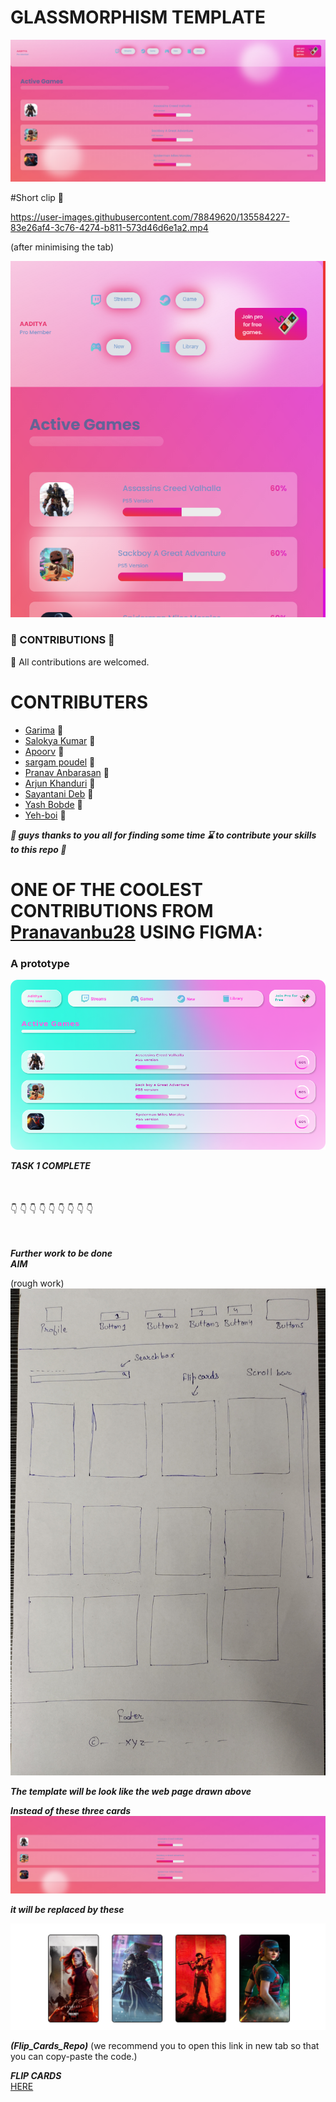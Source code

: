 # GLASSMORPHISM TEMPLATE

![](https://github.com/AADI-1331/glassmorphism-template/blob/file/static/images/ssupdate.png)

#Short clip :movie_camera:


https://user-images.githubusercontent.com/78849620/135584227-83e26af4-3c76-4274-b811-573d46d6e1a2.mp4

(after minimising the tab)

![](https://github.com/AADI-1331/glassmorphism-template/blob/file/static/images/ssupdatesink.png)

### :tada: CONTRIBUTIONS :tada: ###

:busts_in_silhouette: All contributions are welcomed.

# CONTRIBUTERS
  * [Garima](https://github.com/Garima-7)                  :girl:
  * [Salokya Kumar](https://github.com/ksalokya)           :boy:
  * [Apoorv](https://github.com/apoorvcodes)               :boy:
  * [sargam poudel](https://github.com/sargam-poudel)      :boy:
  * [Pranav Anbarasan](https://github.com/Pranavanbu28)    :boy:
  * [Arjun Khanduri](https://github.com/arjun-khanduri)    :boy:
  * [Sayantani Deb](https://github.com/SayantaniDeb)       :girl:
  * [Yash Bobde](https://github.com/Yash-Bobde)            :boy:
  * [Yeh-boi](https://github.com/Yeh-boi)                  :boy:

***:gift: guys thanks to you all for finding some time :hourglass: to contribute your skills to this repo :gift:***

# ONE OF THE COOLEST CONTRIBUTIONS FROM  [Pranavanbu28](https://github.com/Pranavanbu28) USING FIGMA:
### A prototype ###

![](https://github.com/AADI-1331/glassmorphism-template/blob/file/wireframe/wireframe.png)



***TASK 1 COMPLETE***
<br/>
<br/>
<br/>
<br/>
:point_down:
:point_down:
:point_down:
:point_down:
:point_down:
:point_down:
:point_down:
:point_down:
:point_down:
<br/>
<br/>
<br/>

***Further work to be done***
<br/>***AIM***

(rough work)
![](https://github.com/AADI-1331/glassmorphism-template/blob/file/static/images/rough_work.jpg)



***The template will be look like the web page drawn above***

***Instead of these three cards***
![](https://github.com/AADI-1331/glassmorphism-template/blob/file/static/images/3.png)

***it will be replaced by these***

![](https://github.com/AADI-1331/glassmorphism-template/blob/file/static/images/mob.png)

***(Flip_Cards_Repo)***
(we recommend you to open this link in new tab so that you can copy-paste the code.)

***FLIP CARDS***
<br/>
[HERE](https://github.com/AADI-1331/Flip_Cards_Using_htm_and_css)


